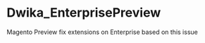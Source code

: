 Dwika_EnterprisePreview
=======================

Magento Preview fix extensions on Enterprise based on this issue
